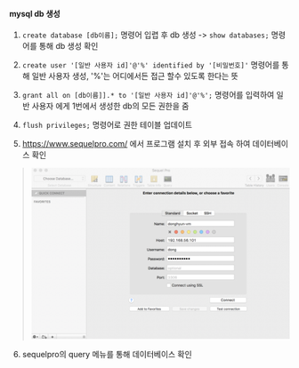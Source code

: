 #### mysql db 생성

1. `create database [db이름];` 명령어 입렵 후 db 생성 -> `show databases;` 명령어를 통해 db 생성 확인

2. `create user '[일반 사용자 id]'@'%' identified by '[비밀번호]'` 명령어를 통해 일반 사용자 생성, '%'는 어디에서든 접근 할수 있도록 한다는 뜻

3. `grant all on [db이름]].* to '[일반 사용자 id]'@'%';` 명령어를 입력하여 일반 사용자 에게 1번에서 생성한 db의 모든 권한을 줌

4. `flush privileges;` 명령어로 권한 테이블 업데이트

5. https://www.sequelpro.com/ 에서 프로그램 설치 후 외부 접속 하여 데이터베이스 확인
> <img src="../../images/sequel_connect.png" width="500">

6. sequelpro의 query 메뉴를 통해 데이터베이스 확인
